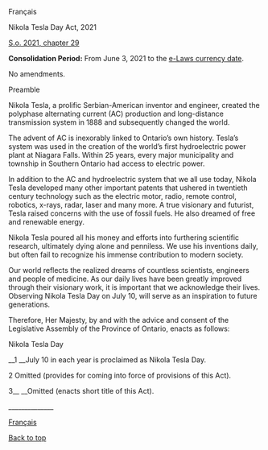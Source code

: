[<a id="Top"></a>Français](http://www.ontario.ca/fr/lois/loi/21n29)

Nikola Tesla Day Act, 2021

[S\.o\. 2021, chapter 29](https://www.ontario.ca/laws/statute/s21029)

__Consolidation Period:__ From June 3, 2021 to the [e\-Laws currency date](http://www.e-laws.gov.on.ca/navigation?file=currencyDates&lang=en)\.

No amendments\.

Preamble

Nikola Tesla, a prolific Serbian\-American inventor and engineer, created the polyphase alternating current \(AC\) production and long\-distance transmission system in 1888 and subsequently changed the world\.

The advent of AC is inexorably linked to Ontario’s own history\. Tesla’s system was used in the creation of the world’s first hydroelectric power plant at Niagara Falls\. Within 25 years, every major municipality and township in Southern Ontario had access to electric power\.

In addition to the AC and hydroelectric system that we all use today, Nikola Tesla developed many other important patents that ushered in twentieth century technology such as the electric motor, radio, remote control, robotics, x\-rays, radar, laser and many more\. A true visionary and futurist, Tesla raised concerns with the use of fossil fuels\. He also dreamed of free and renewable energy\. 

Nikola Tesla poured all his money and efforts into furthering scientific research, ultimately dying alone and penniless\. We use his inventions daily, but often fail to recognize his immense contribution to modern society\.

Our world reflects the realized dreams of countless scientists, engineers and people of medicine\. As our daily lives have been greatly improved through their visionary work, it is important that we acknowledge their lives\. Observing Nikola Tesla Day on July 10, will serve as an inspiration to future generations\.

Therefore, Her Majesty, by and with the advice and consent of the Legislative Assembly of the Province of Ontario, enacts as follows:

Nikola Tesla Day

__1 __July 10 in each year is proclaimed as Nikola Tesla Day\.

2 Omitted \(provides for coming into force of provisions of this Act\)\.

3__ __Omitted \(enacts short title of this Act\)\.

\_\_\_\_\_\_\_\_\_\_\_\_\_\_

[Français](http://www.ontario.ca/fr/lois/loi/21n29)

[Back to top](#Top)


